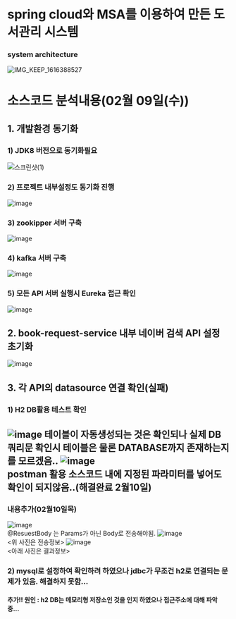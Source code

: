 # spring cloud와 MSA를 이용하여 만든 도서관리 시스템

### system architecture
![IMG_KEEP_1616388527](https://user-images.githubusercontent.com/40568894/114393145-a9425200-9bd4-11eb-8e2b-3715fb05fa55.jpg)

# 소스코드 분석내용(02월 09일(수))
## 1. 개발환경 동기화
### 1) JDK8 버전으로 동기화필요<br/>
![스크린샷(1)](https://user-images.githubusercontent.com/84068193/153155063-65335df4-36f0-4e16-824c-e0315344ec49.png)<br/>
### 2) 프로젝트 내부설정도 동기화 진행<br/>
![image](https://user-images.githubusercontent.com/84068193/153155374-e865f812-bb2c-45d4-b285-a36014bd9b7e.png)
### 3) zookipper 서버 구축
![image](https://user-images.githubusercontent.com/84068193/153156447-ca5be7a6-f221-4ac2-b3cf-0f84b81cdcd1.png)
### 4) kafka 서버 구축
![image](https://user-images.githubusercontent.com/84068193/153156390-a73dec72-e158-4c92-86dd-8424ee62f73a.png)
### 5) 모든 API 서버 실행시 Eureka 접근 확인
![image](https://user-images.githubusercontent.com/84068193/153156580-c014e532-1247-461d-a86b-7935f47f3495.png)


## 2. book-request-service 내부 네이버 검색 API 설정 초기화<br/>
![image](https://user-images.githubusercontent.com/84068193/153155763-3e0469e7-87a8-409d-aa93-5113546902ac.png)<br/>

## 3. 각 API의 datasource 연결 확인(실패)
### 1) H2 DB활용 테스트 확인
![image](https://user-images.githubusercontent.com/84068193/153156913-dc8f0cfa-732a-493c-9c93-caadbea092fb.png)
테이블이 자동생성되는 것은 확인되나 실제 DB쿼리문 확인시 테이블은 물론 DATABASE까지 존재하는지를 모르겠음..
![image](https://user-images.githubusercontent.com/84068193/153158928-6cafeb42-9237-451c-a3fb-ab8763b439b8.png)<br/>
postman 활용 소스코드 내에 지정된 파라미터를 넣어도 확인이 되지않음..(해결완료 2월10일)
--------------------------------------------------------------------------------------------------------------------------
### 내용추가(02월10일목)
![image](https://user-images.githubusercontent.com/84068193/153375859-ba98d8a7-26e7-4c66-83d6-1f2be13f6e85.png)<br/>
@ResuestBody 는 Params가 아닌 Body로 전송해야됨.
![image](https://user-images.githubusercontent.com/84068193/153375758-c14c8d06-f33c-421f-8a9a-9e24fe161cb6.png)<br/>
<위 사진은 전송정보>
![image](https://user-images.githubusercontent.com/84068193/153376153-eb650092-d809-4e13-be90-2b7590751d57.png)<br/>
<아래 사진은 결과정보>
### 2) mysql로 설정하여 확인하려 하였으나 jdbc가 무조건 h2로 연결되는 문제가 있음. 해결하지 못함...
#### 추가!! 원인 : h2 DB는 메모리형 저장소인 것을 인지 하였으나 접근주소에 대해 파악중...
